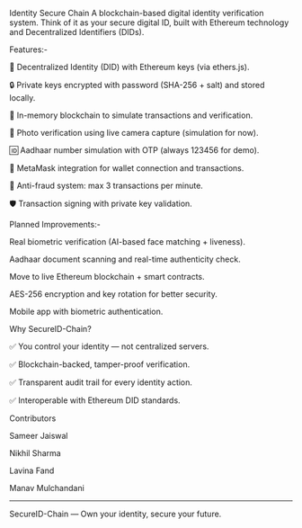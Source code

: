 Identity Secure Chain
A blockchain-based digital identity verification system. Think of it as your secure digital ID, built with Ethereum technology and Decentralized Identifiers (DIDs).

Features:-

🔐 Decentralized Identity (DID) with Ethereum keys (via ethers.js).

🔒 Private keys encrypted with password (SHA-256 + salt) and stored locally.

🔗 In-memory blockchain to simulate transactions and verification.

📸 Photo verification using live camera capture (simulation for now).

🆔 Aadhaar number simulation with OTP (always 123456 for demo).

🦊 MetaMask integration for wallet connection and transactions.

🚨 Anti-fraud system: max 3 transactions per minute.

🛡️ Transaction signing with private key validation.

Planned Improvements:-

Real biometric verification (AI-based face matching + liveness).

Aadhaar document scanning and real-time authenticity check.

Move to live Ethereum blockchain + smart contracts.

AES-256 encryption and key rotation for better security.

Mobile app with biometric authentication.

Why SecureID-Chain?
  
✅ You control your identity — not centralized servers.

✅ Blockchain-backed, tamper-proof verification.

✅ Transparent audit trail for every identity action.

✅ Interoperable with Ethereum DID standards.

Contributors

Sameer Jaiswal

Nikhil Sharma

Lavina Fand

Manav Mulchandani

----------------------------------------------------------
  
SecureID-Chain — Own your identity, secure your future.
